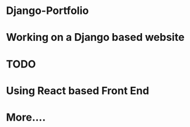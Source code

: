 # Django-Portfolio
# Working on a Django based website
# TODO
# Using React based Front End
# More....
